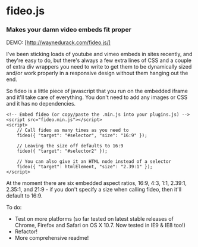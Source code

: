 # fideo.js
### Makes your damn video embeds fit proper

DEMO: [http://waynedurack.com/fideo.js/]

I've been sticking loads of youtube and vimeo embeds in sites recently, and they're easy to do, but there's always a few extra lines of CSS and a couple of extra div wrappers you need to write to get them to be dynamically sized and/or work properly in a responsive design without them hanging out the end.

So fideo is a little piece of javascript that you run on the embedded iframe and it'll take care of everything. You don't need to add any images or CSS and it has no dependencies.

    <!-- Embed fideo (or copy/paste the .min.js into your plugins.js) -->
    <script src="fideo.min.js"></script>
    <script>
        // Call fideo as many times as you need to
        fideo({ "target": "#selector", "size": "16:9" });
        
        // Leaving the size off defaults to 16:9
        fideo({ "target": "#selector2" });
        
        // You can also give it an HTML node instead of a selector
        fideo({ "target": htmlElement, "size": "2.39:1" });
    </script>

At the moment there are six embedded aspect ratios, 16:9, 4:3, 1:1, 2.39:1, 2.35:1, and 21:9 - if you don't specify a size when calling fideo, then it'll default to 16:9.

To do:

- Test on more platforms (so far tested on latest stable releases of Chrome, Firefox and Safari on OS X 10.7. Now tested in IE9 & IE8 too!)
- Refactor!
- More comprehensive readme!

